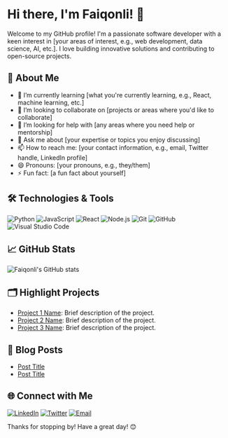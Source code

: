 # Hi there, I'm Faiqonli! 👋

Welcome to my GitHub profile! I'm a passionate software developer with a keen interest in [your areas of interest, e.g., web development, data science, AI, etc.]. I love building innovative solutions and contributing to open-source projects.

## 🚀 About Me

- 🌱 I’m currently learning [what you're currently learning, e.g., React, machine learning, etc.]
- 👯 I’m looking to collaborate on [projects or areas where you'd like to collaborate]
- 🤔 I’m looking for help with [any areas where you need help or mentorship]
- 💬 Ask me about [your expertise or topics you enjoy discussing]
- 📫 How to reach me: [your contact information, e.g., email, Twitter handle, LinkedIn profile]
- 😄 Pronouns: [your pronouns, e.g., they/them]
- ⚡ Fun fact: [a fun fact about yourself]

## 🛠️ Technologies & Tools

![Python](https://img.shields.io/badge/-Python-333333?style=flat&logo=python)
![JavaScript](https://img.shields.io/badge/-JavaScript-333333?style=flat&logo=javascript)
![React](https://img.shields.io/badge/-React-333333?style=flat&logo=react)
![Node.js](https://img.shields.io/badge/-Node.js-333333?style=flat&logo=node.js)
![Git](https://img.shields.io/badge/-Git-333333?style=flat&logo=git)
![GitHub](https://img.shields.io/badge/-GitHub-333333?style=flat&logo=github)
![Visual Studio Code](https://img.shields.io/badge/-Visual%20Studio%20Code-333333?style=flat&logo=visual-studio-code)

## 📈 GitHub Stats

![Faiqonli's GitHub stats](https://github-readme-stats.vercel.app/api?username=Faiqonli&show_icons=true&theme=radical)

## 🗂️ Highlight Projects

- [Project 1 Name](https://github.com/Faiqonli/project-1): Brief description of the project.
- [Project 2 Name](https://github.com/Faiqonli/project-2): Brief description of the project.
- [Project 3 Name](https://github.com/Faiqonli/project-3): Brief description of the project.

## 📝 Blog Posts

<!-- BLOG-POST-LIST:START -->
<!-- If you don't have any blog posts, you can delete this section -->
- [Post Title](link-to-post)
- [Post Title](link-to-post)
<!-- BLOG-POST-LIST:END -->

## 🌐 Connect with Me

[![LinkedIn](https://img.shields.io/badge/-LinkedIn-333333?style=flat&logo=linkedin)](https://www.linkedin.com/in/yourprofile)
[![Twitter](https://img.shields.io/badge/-Twitter-333333?style=flat&logo=twitter)](https://twitter.com/yourhandle)
[![Email](https://img.shields.io/badge/-Email-333333?style=flat&logo=gmail)](mailto:your.email@example.com)

Thanks for stopping by! Have a great day! 😊

<!--
**Faiqonli/Faiqonli** is a ✨ _special_ ✨ repository because its `README.md` (this file) appears on your GitHub profile.

Here are some ideas to get you started:

- 🔭 I’m currently working on ...
- 🌱 I’m currently learning ...
- 👯 I’m looking to collaborate on ...
- 🤔 I’m looking for help with ...
- 💬 Ask me about ...
- 📫 How to reach me: ...
- 😄 Pronouns: ...
- ⚡ Fun fact: ...
-->
